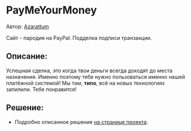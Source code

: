 # PayMeYourMoney
Автор: [Azarattum](https://github.com/Azarattum)

Сайт - пародия на PayPal. Подделка подписи транзакции.

## Описание:
Успешная сделка, это когда твои деньги всегда доходят до места назначения. Именно поэтому тебе нужно пользоваться именно нашей платёжной системой! Мы там, **типо**, всё на новых технологиях запилили. Тебе понравится!

## Решение:

  - Подробно описанное решение [на странице проекта](https://github.com/Azarattum/PayMeYourMoney).